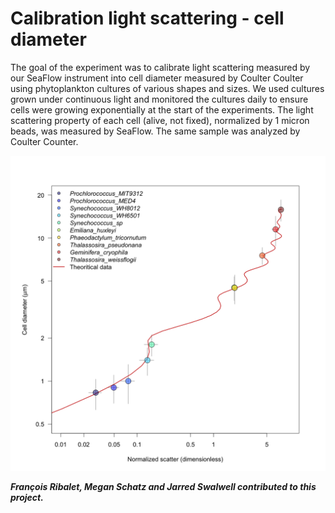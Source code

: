 # Calibration light scattering - cell diameter
The goal of the experiment was to calibrate light scattering measured by our SeaFlow instrument into cell diameter measured by Coulter Coulter using phytoplankton cultures of various shapes and sizes.
We used cultures grown under continuous light and monitored the cultures daily to ensure cells were growing exponentially at the start of the experiments.
The light scattering property of each cell (alive, not fixed), normalized by 1 micron beads, was measured by SeaFlow. The same sample was analyzed by Coulter Counter.

![alt text](Seaflow-diameter-scatter.png "SeaFlow calibration of forward scatter normalized by 1 micron beads compared to Mie theory")

***François Ribalet, Megan Schatz and Jarred Swalwell contributed to this project.***

